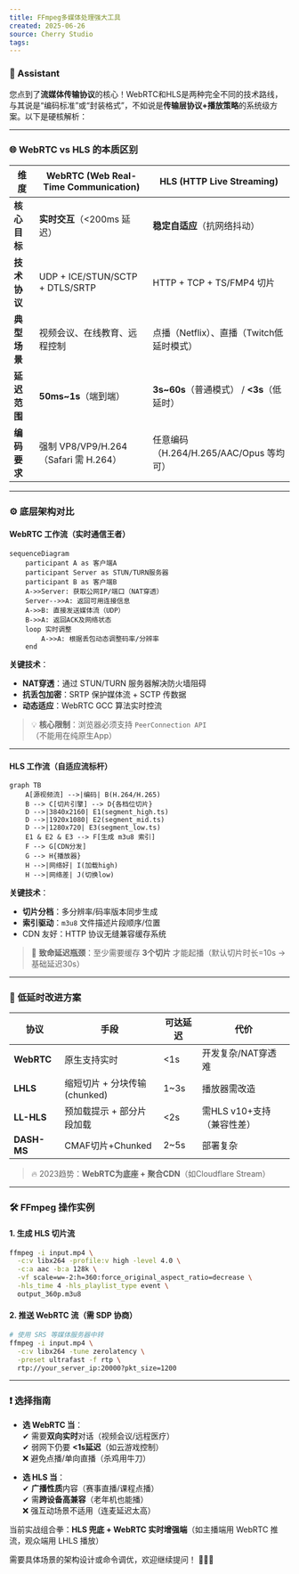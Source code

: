 ```yaml
---
title: FFmpeg多媒体处理强大工具
created: 2025-06-26
source: Cherry Studio
tags: 
---
```

### 🤖 Assistant





您点到了**流媒体传输协议**的核心！WebRTC和HLS是两种完全不同的技术路线，与其说是“编码标准”或“封装格式”，不如说是**传输层协议+播放策略**的系统级方案。以下是硬核解析：

---

### 🌐 **WebRTC vs HLS 的本质区别**
| **维度**       | **WebRTC (Web Real-Time Communication)**      | **HLS (HTTP Live Streaming)**               |
|----------------|--------------------------------------------|--------------------------------------------|
| **核心目标**    | **实时交互**（<200ms 延迟）                 | **稳定自适应**（抗网络抖动）                 |
| **技术协议**    | UDP + ICE/STUN/SCTP + DTLS/SRTP            | HTTP + TCP + TS/FMP4 切片                   |
| **典型场景**    | 视频会议、在线教育、远程控制                 | 点播（Netflix）、直播（Twitch低延时模式）    |
| **延迟范围**    | **50ms~1s**（端到端）                       | **3s~60s**（普通模式） / **<3s**（低延时）    |
| **编码要求**    | 强制 VP8/VP9/H.264（Safari 需 H.264）        | 任意编码（H.264/H.265/AAC/Opus 等均可）       |

---

### ⚙️ **底层架构对比**
#### **WebRTC 工作流**（实时通信王者）
```mermaid
sequenceDiagram
    participant A as 客户端A
    participant Server as STUN/TURN服务器
    participant B as 客户端B
    A->>Server: 获取公网IP/端口（NAT穿透）
    Server-->>A: 返回可用连接信息
    A->>B: 直接发送媒体流（UDP）
    B->>A: 返回ACK及网络状态
    loop 实时调整
        A->>A: 根据丢包动态调整码率/分辨率
    end
```
**关键技术**：  
- **NAT穿透**：通过 STUN/TURN 服务器解决防火墙阻碍  
- **抗丢包加密**：SRTP 保护媒体流 + SCTP 传数据   
- **动态适应**：WebRTC GCC 算法实时控流  

> 💡 **核心限制**：浏览器必须支持 `PeerConnection API`（不能用在纯原生App）

---

#### **HLS 工作流**（自适应流标杆）
```mermaid
graph TB
    A[源视频流] -->|编码| B(H.264/H.265)
    B --> C[切片引擎] --> D{各档位切片}
    D -->|3840x2160| E1(segment_high.ts)
    D -->|1920x1080| E2(segment_mid.ts)
    D -->|1280x720| E3(segment_low.ts)
    E1 & E2 & E3 --> F[生成 m3u8 索引]
    F --> G[CDN分发]
    G --> H{播放器} 
    H -->|网络好| I(加载high)
    H -->|网络差| J(切换low)
```
**关键技术**：  
- **切片分档**：多分辨率/码率版本同步生成  
- **索引驱动**：`m3u8` 文件描述片段顺序/位置  
- CDN 友好：HTTP 协议无缝兼容缓存系统  

> 📌 **致命延迟瓶颈**：至少需要缓存 **3个切片** 才能起播（默认切片时长=10s → 基础延迟30s）  

---

### 🚀 **低延时改进方案**
| **协议**           | **手段**                          | **可达延迟** | **代价**                     |
|--------------------|----------------------------------|-------------|-----------------------------|
| **WebRTC**         | 原生支持实时                      | <1s         | 开发复杂/NAT穿透难           |
| **LHLS**           | 缩短切片 + 分块传输(chunked)       | 1~3s        | 播放器需改造                 |
| **LL-HLS**         | 预加载提示 + 部分片段加载           | <2s         | 需HLS v10+支持（兼容性差）   |
| **DASH-MS**        | CMAF切片+Chunked                 | 2~5s        | 部署复杂                      |

> 🔥 2023趋势：**WebRTC为底座 + 聚合CDN**（如Cloudflare Stream）

---

### 🛠️ **FFmpeg 操作实例**
#### 1. **生成 HLS 切片流**
```bash
ffmpeg -i input.mp4 \
  -c:v libx264 -profile:v high -level 4.0 \
  -c:a aac -b:a 128k \
  -vf scale=w=-2:h=360:force_original_aspect_ratio=decrease \
  -hls_time 4 -hls_playlist_type event \
  output_360p.m3u8
```

#### 2. **推送 WebRTC 流（需 SDP 协商）**
```bash
# 使用 SRS 等媒体服务器中转
ffmpeg -i input.mp4 \
  -c:v libx264 -tune zerolatency \
  -preset ultrafast -f rtp \ 
  rtp://your_server_ip:20000?pkt_size=1200
```

---

### ❗ **选择指南**
- **选 WebRTC 当**：  
  ✔ 需要**双向实时**对话（视频会议/远程医疗）  
  ✔ 弱网下仍要 **<1s延迟**（如云游戏控制）  
  ❌ 避免点播/单向直播（杀鸡用牛刀）  

- **选 HLS 当**：  
  ✔ **广播性质**内容（赛事直播/课程点播）  
  ✔ 需**跨设备高兼容**（老年机也能播）  
  ❌ 强互动场景不适用（连麦延迟太高）  

当前实战组合拳：**HLS 兜底 + WebRTC 实时增强端**（如主播端用 WebRTC 推流，观众端用 LHLS 播放）  

需要具体场景的架构设计或命令调优，欢迎继续提问！ 👨‍💻📡

